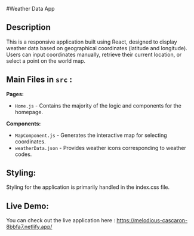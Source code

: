 #Weather Data App
## Description
This is a responsive application built using React, designed to display weather data based on geographical coordinates (latitude and longitude). Users can input coordinates manually, retrieve their current location, or select a point on the world map.

## Main Files in `src` :

**Pages:**
- `Home.js` - Contains the majority of the logic and components for the homepage.

**Components:**
- `MapComponent.js` - Generates the interactive map for selecting coordinates.
- `weatherData.json` - Provides weather icons corresponding to weather codes.

## Styling:
Styling for the application is primarily handled in the index.css file.

## Live Demo:
You can check out the live application here : https://melodious-cascaron-8bbfa7.netlify.app/

